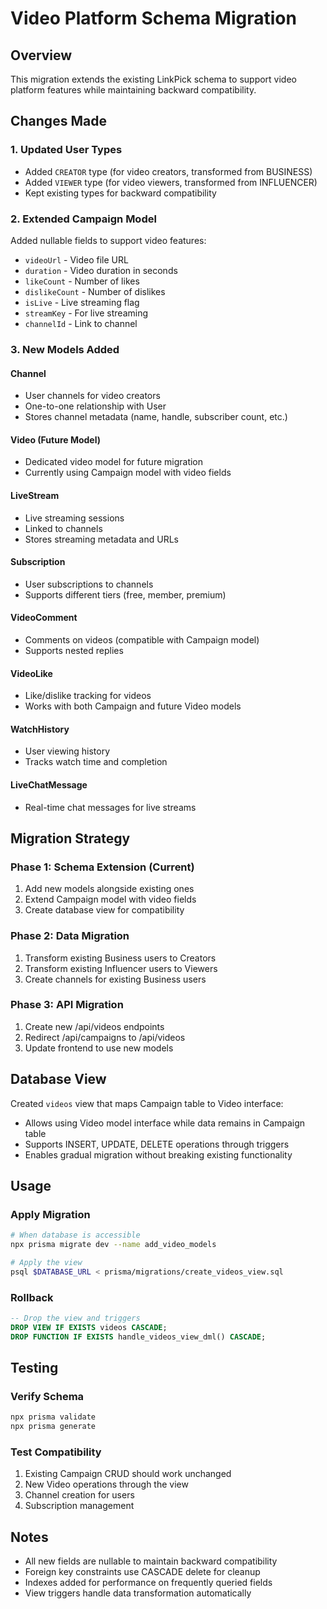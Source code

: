 # Video Platform Schema Migration

## Overview
This migration extends the existing LinkPick schema to support video platform features while maintaining backward compatibility.

## Changes Made

### 1. Updated User Types
- Added `CREATOR` type (for video creators, transformed from BUSINESS)
- Added `VIEWER` type (for video viewers, transformed from INFLUENCER)
- Kept existing types for backward compatibility

### 2. Extended Campaign Model
Added nullable fields to support video features:
- `videoUrl` - Video file URL
- `duration` - Video duration in seconds
- `likeCount` - Number of likes
- `dislikeCount` - Number of dislikes
- `isLive` - Live streaming flag
- `streamKey` - For live streaming
- `channelId` - Link to channel

### 3. New Models Added

#### Channel
- User channels for video creators
- One-to-one relationship with User
- Stores channel metadata (name, handle, subscriber count, etc.)

#### Video (Future Model)
- Dedicated video model for future migration
- Currently using Campaign model with video fields

#### LiveStream
- Live streaming sessions
- Linked to channels
- Stores streaming metadata and URLs

#### Subscription
- User subscriptions to channels
- Supports different tiers (free, member, premium)

#### VideoComment
- Comments on videos (compatible with Campaign model)
- Supports nested replies

#### VideoLike
- Like/dislike tracking for videos
- Works with both Campaign and future Video models

#### WatchHistory
- User viewing history
- Tracks watch time and completion

#### LiveChatMessage
- Real-time chat messages for live streams

## Migration Strategy

### Phase 1: Schema Extension (Current)
1. Add new models alongside existing ones
2. Extend Campaign model with video fields
3. Create database view for compatibility

### Phase 2: Data Migration
1. Transform existing Business users to Creators
2. Transform existing Influencer users to Viewers
3. Create channels for existing Business users

### Phase 3: API Migration
1. Create new /api/videos endpoints
2. Redirect /api/campaigns to /api/videos
3. Update frontend to use new models

## Database View
Created `videos` view that maps Campaign table to Video interface:
- Allows using Video model interface while data remains in Campaign table
- Supports INSERT, UPDATE, DELETE operations through triggers
- Enables gradual migration without breaking existing functionality

## Usage

### Apply Migration
```bash
# When database is accessible
npx prisma migrate dev --name add_video_models

# Apply the view
psql $DATABASE_URL < prisma/migrations/create_videos_view.sql
```

### Rollback
```sql
-- Drop the view and triggers
DROP VIEW IF EXISTS videos CASCADE;
DROP FUNCTION IF EXISTS handle_videos_view_dml() CASCADE;
```

## Testing

### Verify Schema
```bash
npx prisma validate
npx prisma generate
```

### Test Compatibility
1. Existing Campaign CRUD should work unchanged
2. New Video operations through the view
3. Channel creation for users
4. Subscription management

## Notes
- All new fields are nullable to maintain backward compatibility
- Foreign key constraints use CASCADE delete for cleanup
- Indexes added for performance on frequently queried fields
- View triggers handle data transformation automatically